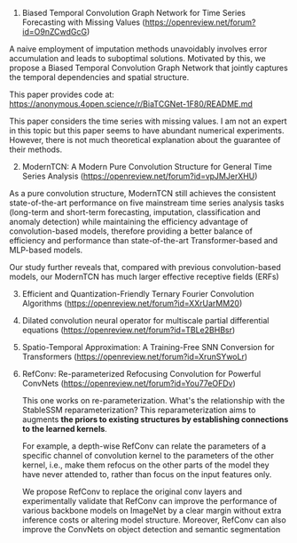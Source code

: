1. Biased Temporal Convolution Graph Network for Time Series Forecasting with Missing Values (https://openreview.net/forum?id=O9nZCwdGcG)

A naive employment of imputation methods unavoidably involves error accumulation and leads to suboptimal solutions. Motivated by this, we propose a Biased Temporal Convolution Graph Network that jointly captures the temporal dependencies and spatial structure. 

This paper provides code at: https://anonymous.4open.science/r/BiaTCGNet-1F80/README.md

This paper considers the time series with missing values. 
I am not an expert in this topic but this paper seems to have abundant numerical experiments. 
However, there is not much theoretical explanation about the guarantee of their methods. 



2. ModernTCN: A Modern Pure Convolution Structure for General Time Series Analysis (https://openreview.net/forum?id=vpJMJerXHU)

As a pure convolution structure, ModernTCN still achieves the consistent state-of-the-art performance on five mainstream time series analysis tasks (long-term and short-term forecasting, imputation, classification and anomaly detection) while maintaining the efficiency advantage of convolution-based models, therefore providing a better balance of efficiency and performance than state-of-the-art Transformer-based and MLP-based models.

Our study further reveals that, compared with previous convolution-based models, our ModernTCN has much larger effective receptive fields (ERFs)

3. Efficient and Quantization-Friendly Ternary Fourier Convolution Algorithms (https://openreview.net/forum?id=XXrUarMM20)



4. Dilated convolution neural operator for multiscale partial differential equations (https://openreview.net/forum?id=TBLe2BHBsr)



5. Spatio-Temporal Approximation: A Training-Free SNN Conversion for Transformers (https://openreview.net/forum?id=XrunSYwoLr)



6. RefConv: Re-parameterized Refocusing Convolution for Powerful ConvNets (https://openreview.net/forum?id=You77eOFDv)

    This one works on re-parameterization. What's the relationship with the StableSSM reparameterization? This reparameterization aims to augments **the priors to existing structures by establishing connections to the learned kernels**. 

    For example, a depth-wise RefConv can relate the parameters of a specific channel of convolution kernel to the parameters of the other kernel, i.e., make them refocus on the other parts of the model they have never attended to, rather than focus on the input features only. 

    We propose RefConv to replace the original conv layers and experimentally validate that RefConv can improve the performance of various backbone models on ImageNet by a clear margin without extra inference costs or altering model structure. Moreover, RefConv can also improve the ConvNets on object detection and semantic segmentation

